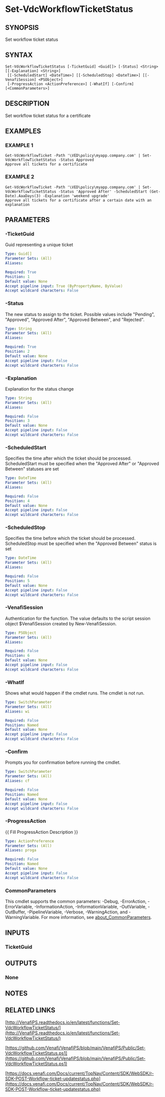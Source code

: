 # Set-VdcWorkflowTicketStatus

## SYNOPSIS
Set workflow ticket status

## SYNTAX

```
Set-VdcWorkflowTicketStatus [-TicketGuid] <Guid[]> [-Status] <String> [[-Explanation] <String>]
 [[-ScheduledStart] <DateTime>] [[-ScheduledStop] <DateTime>] [[-VenafiSession] <PSObject>]
 [-ProgressAction <ActionPreference>] [-WhatIf] [-Confirm] [<CommonParameters>]
```

## DESCRIPTION
Set workflow ticket status for a certificate

## EXAMPLES

### EXAMPLE 1
```
Get-VdcWorkflowTicket -Path '\VED\policy\myapp.company.com' | Set-VdcWorkflowTicketStatus -Status Approved
Approve all tickets for a certificate
```

### EXAMPLE 2
```
Get-VdcWorkflowTicket -Path '\VED\policy\myapp.company.com' | Set-VdcWorkflowTicketStatus -Status 'Approved After' -ScheduledStart (Get-Date).AaaDays(3) -Explanation 'weekend upgrade'
Approve all tickets for a certificate after a certain date with an explanation
```

## PARAMETERS

### -TicketGuid
Guid representing a unique ticket

```yaml
Type: Guid[]
Parameter Sets: (All)
Aliases:

Required: True
Position: 1
Default value: None
Accept pipeline input: True (ByPropertyName, ByValue)
Accept wildcard characters: False
```

### -Status
The new status to assign to the ticket.
Possible values include "Pending", "Approved", "Approved After", "Approved Between", and "Rejected".

```yaml
Type: String
Parameter Sets: (All)
Aliases:

Required: True
Position: 2
Default value: None
Accept pipeline input: False
Accept wildcard characters: False
```

### -Explanation
Explanation for the status change

```yaml
Type: String
Parameter Sets: (All)
Aliases:

Required: False
Position: 3
Default value: None
Accept pipeline input: False
Accept wildcard characters: False
```

### -ScheduledStart
Specifies the time after which the ticket should be processed.
ScheduledStart must be specified when the "Approved After" or "Approved Between" statuses are set

```yaml
Type: DateTime
Parameter Sets: (All)
Aliases:

Required: False
Position: 4
Default value: None
Accept pipeline input: False
Accept wildcard characters: False
```

### -ScheduledStop
Specifies the time before which the ticket should be processed.
ScheduledStop must be specified when the "Approved Between" status is set

```yaml
Type: DateTime
Parameter Sets: (All)
Aliases:

Required: False
Position: 5
Default value: None
Accept pipeline input: False
Accept wildcard characters: False
```

### -VenafiSession
Authentication for the function.
The value defaults to the script session object $VenafiSession created by New-VenafiSession.

```yaml
Type: PSObject
Parameter Sets: (All)
Aliases:

Required: False
Position: 6
Default value: None
Accept pipeline input: False
Accept wildcard characters: False
```

### -WhatIf
Shows what would happen if the cmdlet runs.
The cmdlet is not run.

```yaml
Type: SwitchParameter
Parameter Sets: (All)
Aliases: wi

Required: False
Position: Named
Default value: None
Accept pipeline input: False
Accept wildcard characters: False
```

### -Confirm
Prompts you for confirmation before running the cmdlet.

```yaml
Type: SwitchParameter
Parameter Sets: (All)
Aliases: cf

Required: False
Position: Named
Default value: None
Accept pipeline input: False
Accept wildcard characters: False
```

### -ProgressAction
{{ Fill ProgressAction Description }}

```yaml
Type: ActionPreference
Parameter Sets: (All)
Aliases: proga

Required: False
Position: Named
Default value: None
Accept pipeline input: False
Accept wildcard characters: False
```

### CommonParameters
This cmdlet supports the common parameters: -Debug, -ErrorAction, -ErrorVariable, -InformationAction, -InformationVariable, -OutVariable, -OutBuffer, -PipelineVariable, -Verbose, -WarningAction, and -WarningVariable. For more information, see [about_CommonParameters](http://go.microsoft.com/fwlink/?LinkID=113216).

## INPUTS

### TicketGuid
## OUTPUTS

### None
## NOTES

## RELATED LINKS

[http://VenafiPS.readthedocs.io/en/latest/functions/Set-VdcWorkflowTicketStatus/](http://VenafiPS.readthedocs.io/en/latest/functions/Set-VdcWorkflowTicketStatus/)

[https://github.com/Venafi/VenafiPS/blob/main/VenafiPS/Public/Set-VdcWorkflowTicketStatus.ps1](https://github.com/Venafi/VenafiPS/blob/main/VenafiPS/Public/Set-VdcWorkflowTicketStatus.ps1)

[https://docs.venafi.com/Docs/current/TopNav/Content/SDK/WebSDK/r-SDK-POST-Workflow-ticket-updatestatus.php](https://docs.venafi.com/Docs/current/TopNav/Content/SDK/WebSDK/r-SDK-POST-Workflow-ticket-updatestatus.php)

